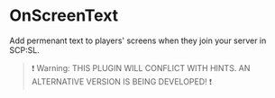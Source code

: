 # OnScreenText
Add permenant text to players' screens when they join your server in SCP:SL.

>❗ Warning: THIS PLUGIN WILL CONFLICT WITH HINTS. AN ALTERNATIVE VERSION IS BEING DEVELOPED! ❗
